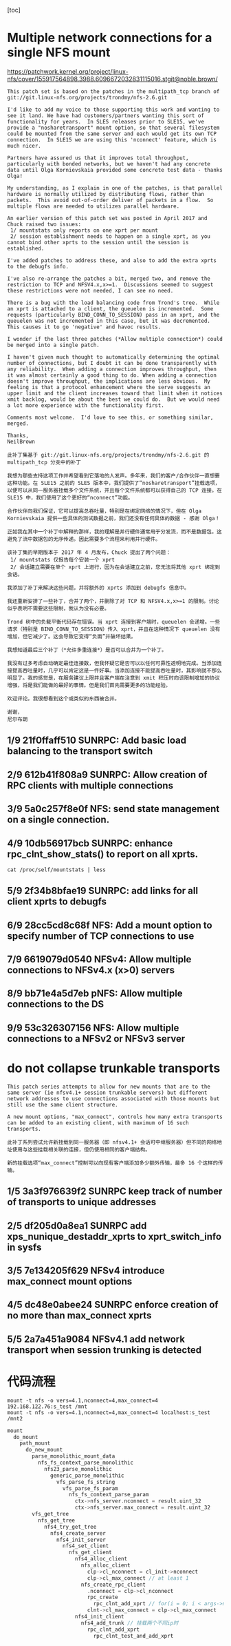[toc]

# Multiple network connections for a single NFS mount

https://patchwork.kernel.org/project/linux-nfs/cover/155917564898.3988.6096672032831115016.stgit@noble.brown/

```
This patch set is based on the patches in the multipath_tcp branch of git://git.linux-nfs.org/projects/trondmy/nfs-2.6.git

I'd like to add my voice to those supporting this work and wanting to see it land. We have had customers/partners wanting this sort of functionality for years.  In SLES releases prior to SLE15, we've provide a "nosharetransport" mount option, so that several filesystem could be mounted from the same server and each would get its own TCP connection.  In SLE15 we are using this 'nconnect' feature, which is much nicer.

Partners have assured us that it improves total throughput, particularly with bonded networks, but we haven't had any concrete data until Olga Kornievskaia provided some concrete test data - thanks Olga!

My understanding, as I explain in one of the patches, is that parallel hardware is normally utilized by distributing flows, rather than packets.  This avoid out-of-order deliver of packets in a flow.  So multiple flows are needed to utilizes parallel hardware.

An earlier version of this patch set was posted in April 2017 and Chuck raised two issues:
 1/ mountstats only reports on one xprt per mount
 2/ session establishment needs to happen on a single xprt, as you cannot bind other xprts to the session until the session is established.

I've added patches to address these, and also to add the extra xprts to the debugfs info.

I've also re-arrange the patches a bit, merged two, and remove the restriction to TCP and NFSV4.x,x>=1.  Discussions seemed to suggest these restrictions were not needed, I can see no need.

There is a bug with the load balancing code from Trond's tree.  While an xprt is attached to a client, the queuelen is incremented.  Some requests (particularly BIND_CONN_TO_SESSION) pass in an xprt, and the queuelen was not incremented in this case, but it was decremented.  This causes it to go 'negative' and havoc results.

I wonder if the last three patches (*Allow multiple connection*) could be merged into a single patch.

I haven't given much thought to automatically determining the optimal number of connections, but I doubt it can be done transparently with any reliability.  When adding a connection improves throughput, then it was almost certainly a good thing to do. When adding a connection doesn't improve throughput, the implications are less obvious.  My feeling is that a protocol enhancement where the serve suggests an upper limit and the client increases toward that limit when it notices xmit backlog, would be about the best we could do.  But we would need a lot more experience with the functionality first.

Comments most welcome.  I'd love to see this, or something similar, merged.

Thanks,
NeilBrown

此补丁集基于 git://git.linux-nfs.org/projects/trondmy/nfs-2.6.git 的 multipath_tcp 分支中的补丁

我想为那些支持这项工作并希望看到它落地的人发声。多年来，我们的客户/合作伙伴一直想要这种功能。在 SLE15 之前的 SLES 版本中，我们提供了“nosharetransport”挂载选项，以便可以从同一服务器挂载多个文件系统，并且每个文件系统都可以获得自己的 TCP 连接。在 SLE15 中，我们使用了这个更好的“nconnect”功能。

合作伙伴向我们保证，它可以提高总吞吐量，特别是在绑定网络的情况下，但在 Olga Kornievskaia 提供一些具体的测试数据之前，我们还没有任何具体的数据 - 感谢 Olga！

正如我在其中一个补丁中解释的那样，我的理解是并行硬件通常用于分发流，而不是数据包。这避免了流中数据包的无序传递。因此需要多个流程来利用并行硬件。

该补丁集的早期版本于 2017 年 4 月发布，Chuck 提出了两个问题：
 1/ mountstats 仅报告每个安装一个 xprt
 2/ 会话建立需要在单个 xprt 上进行，因为在会话建立之前，您无法将其他 xprt 绑定到会话。

我添加了补丁来解决这些问题，并将额外的 xprts 添加到 debugfs 信息中。

我还重新安排了一些补丁，合并了两个，并删除了对 TCP 和 NFSV4.x,x>=1 的限制。讨论似乎表明不需要这些限制，我认为没有必要。

Trond 树中的负载平衡代码存在错误。当 xprt 连接到客户端时，queuelen 会递增。一些请求（特别是 BIND_CONN_TO_SESSION）传入 xprt，并且在这种情况下 queuelen 没有增加，但它减少了。这会导致它变得“负面”并破坏结果。

我想知道最后三个补丁（*允许多重连接*）是否可以合并为一个补丁。

我没有过多考虑自动确定最佳连接数，但我怀疑它是否可以以任何可靠性透明地完成。当添加连接提高吞吐量时，几乎可以肯定这是一件好事。当添加连接不能提高吞吐量时，其影响就不那么明显了。我的感觉是，在服务建议上限并且客户端在注意到 xmit 积压时向该限制增加的协议增强，将是我们能做的最好的事情。但是我们首先需要更多的功能经验。

欢迎评论。我很想看到这个或类似的东西被合并。

谢谢，
尼尔布朗
```

## 1/9 21f0ffaff510 SUNRPC: Add basic load balancing to the transport switch

## 2/9 612b41f808a9 SUNRPC: Allow creation of RPC clients with multiple connections

## 3/9 5a0c257f8e0f NFS: send state management on a single connection.

## 4/9 10db56917bcb SUNRPC: enhance rpc_clnt_show_stats() to report on all xprts.

```shell
cat /proc/self/mountstats | less
```

## 5/9 2f34b8bfae19 SUNRPC: add links for all client xprts to debugfs

## 6/9 28cc5cd8c68f NFS: Add a mount option to specify number of TCP connections to use

## 7/9 6619079d0540 NFSv4: Allow multiple connections to NFSv4.x (x>0) servers

## 8/9 bb71e4a5d7eb pNFS: Allow multiple connections to the DS

## 9/9 53c326307156 NFS: Allow multiple connections to a NFSv2 or NFSv3 server


# do not collapse trunkable transports

```
This patch series attempts to allow for new mounts that are to the same server (ie nfsv4.1+ session trunkable servers) but different network addresses to use connections associated with those mounts but still use the same client structure.

A new mount options, "max_connect", controls how many extra transports can be added to an existing client, with maximum of 16 such transports.

此补丁系列尝试允许新挂载到同一服务器（即 nfsv4.1+ 会话可中继服务器）但不同的网络地址使用与这些挂载相关联的连接，但仍使用相同的客户端结构。

新的挂载选项“max_connect”控制可以向现有客户端添加多少额外传输，最多 16 个这样的传输。
```

## 1/5 3a3f976639f2 SUNRPC keep track of number of transports to unique addresses

## 2/5 df205d0a8ea1 SUNRPC add xps_nunique_destaddr_xprts to xprt_switch_info in sysfs

## 3/5 7e134205f629 NFSv4 introduce max_connect mount options

## 4/5 dc48e0abee24 SUNRPC enforce creation of no more than max_connect xprts

## 5/5 2a7a451a9084 NFSv4.1 add network transport when session trunking is detected

# 代码流程

```shell
mount -t nfs -o vers=4.1,nconnect=4,max_connect=4 192.168.122.76:s_test /mnt
mount -t nfs -o vers=4.1,nconnect=4,max_connect=4 localhost:s_test /mnt2
```

```c
mount
  do_mount
    path_mount
      do_new_mount
        parse_monolithic_mount_data
          nfs_fs_context_parse_monolithic
            nfs23_parse_monolithic
              generic_parse_monolithic
                vfs_parse_fs_string
                  vfs_parse_fs_param
                    nfs_fs_context_parse_param
                      ctx->nfs_server.nconnect = result.uint_32
                      ctx->nfs_server.max_connect = result.uint_32
        vfs_get_tree
          nfs_get_tree
            nfs4_try_get_tree
              nfs4_create_server
                nfs4_init_server
                  nfs4_set_client
                    nfs_get_client
                      nfs4_alloc_client
                        nfs_alloc_client
                          clp->cl_nconnect = cl_init->nconnect
                          clp->cl_max_connect // at least 1
                        nfs_create_rpc_client
                          .nconnect = clp->cl_nconnect
                          rpc_create
                            rpc_clnt_add_xprt // for(i = 0; i < args->nconnect - 1; i++)
                          clnt->cl_max_connect = clp->cl_max_connect
                      nfs4_init_client
                        nfs4_add_trunk // 挂载两个不同ip时
                          rpc_clnt_add_xprt
                            rpc_clnt_test_and_add_xprt
```
